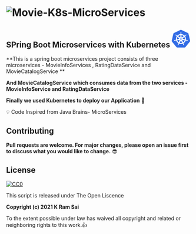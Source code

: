 # ![Movie-K8s-MicroServices](example-logo.png)
## SPring Boot Microservices with Kubernetes <img src="https://github.com/kubernetes/kubernetes/raw/master/logo/logo.png" width="50">
**This is a spring boot microservices project consists of three microservices - MovieInfoServices , RatingDataService and MovieCatalogService ** 

**And MovieCatalogService which consumes data from the two services - MovieInfoService and RatingDataService**

**Finally we used Kubernetes to deploy our Application** :metal:

💡 Code Inspired from Java Brains- MicroServices

## Contributing
**Pull requests are welcome. For major changes, please open an issue first to discuss what you would like to change.** :sunglasses:

## License

[![CC0](https://licensebuttons.net/p/zero/1.0/88x31.png)](https://creativecommons.org/publicdomain/zero/1.0/)

This script is released under The Open Liscence

**Copyright (c) 2021 K Ram Sai**

To the extent possible under law has waived all copyright and related or neighboring rights to this work.:thumbsup:
